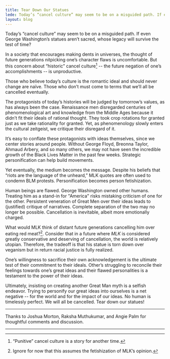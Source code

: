 ```yaml
---
title: Tear Down Our Statues
lede: Today’s “cancel culture” may seem to be on a misguided path. If even George Washington’s statues aren’t sacred, whose legacy will survive the test of time?
layout: blog
---
```


Today’s “cancel culture” may seem to be on a misguided path. If even George
Washington’s statues aren’t sacred, whose legacy will survive the test of time?

In a society that encourages making dents in universes, the thought of future
generations nitpicking one’s character flaws is uncomfortable. But this concern
about “historic” cancel culture[^1] -- the future negation of one’s
accomplishments -- is unproductive.

Those who believe today’s culture is the romantic ideal and should never change
are naïve. Those who don’t must come to terms that we’ll all be cancelled
eventually. 

The protagonists of today’s histories will be judged by tomorrow’s values, as
has always been the case. Renaissance men disregarded centuries of
phenomenological art and knowledge from the Middle Ages because it didn’t fit
their ideals of rational thought. They took crop rotations for granted just as
we take rationality for granted. Yet, as phenomenology slowly enters the
cultural zeitgeist, we critique their disregard of it.

It’s easy to conflate these protagonists with ideas themselves, since we center
stories around people. Without George Floyd, Breonna Taylor, Ahmaud Arbery, and
so many others, we may not have seen the incredible growth of the Black Lives
Matter in the past few weeks. Strategic personification can help build
movements.

Yet eventually, the medium becomes the message. Despite his beliefs that “riots
are the language of the unheard,” MLK quotes are often used to condemn BLM
protests. Personification becomes person fetishization. 

Human beings are flawed. George Washington owned other humans. Treating him as
a stand-in for "America" risks mistaking criticism of one for the other.
Persistent veneration of Great Men over their ideas leads to (justified)
critique of narratives. Complete separation of the two may no longer be
possible. Cancellation is inevitable, albeit more emotionally charged.

What would MLK think of distant future generations cancelling him over eating
red meat?[^2]. Consider that in a future where _MLK_ is considered greatly
conservative and deserving of cancellation, the world is relatively utopian.
Therefore, the tradeoff is that his statue is torn down over veganism but in
return racial justice is fully realized.

One’s willingness to sacrifice their own acknowledgement is the ultimate test
of their commitment to their ideals. Other’s struggling to reconcile their
feelings towards one’s great ideas and their flawed personalities is a
testament to the power of their ideas.

Ultimately, insisting on creating another Great Man myth is a selfish endeavor.
Trying to personify our great ideas into ourselves is a net negative -- for the
world and for the impact of our ideas. No human is timelessly perfect. We will
all be cancelled. Tear down our statues!

---
Thanks to Joshua Morton, Raksha Muthukumar, and Angie Palm for thoughtful
comments and discussion.

---
[^1]: “Punitive” cancel culture is a story for another time.

[^2]: Ignore for now that this assumes the fetishization of MLK’s opinion.

